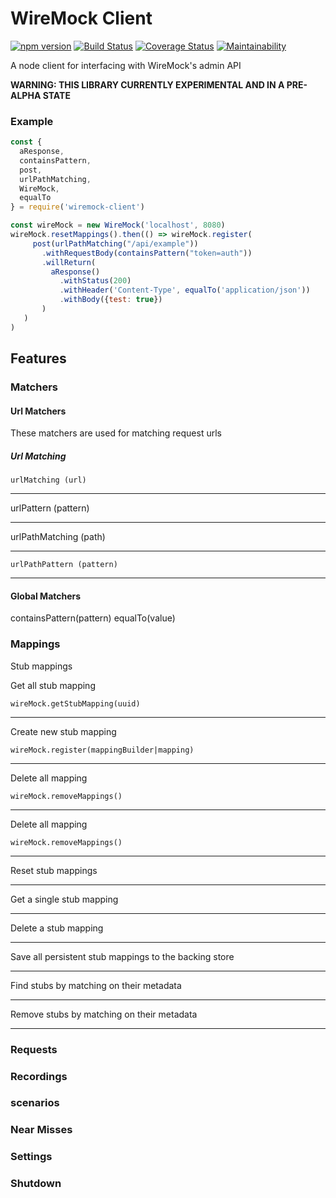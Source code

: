 # WireMock Client

[![npm version](https://badge.fury.io/js/wiremock-client.svg)](https://badge.fury.io/js/wiremock-client)
[![Build Status](https://travis-ci.org/alexmbrown/wiremock-client.svg?branch=master)](https://travis-ci.org/alexmbrown/wiremock-client)
[![Coverage Status](https://coveralls.io/repos/github/alexmbrown/wiremock-client/badge.svg?branch=master)](https://coveralls.io/github/alexmbrown/wiremock-client?branch=master)
[![Maintainability](https://api.codeclimate.com/v1/badges/ed209ea9824605912120/maintainability)](https://codeclimate.com/github/alexmbrown/wiremock-client/maintainability)

A node client for interfacing with WireMock's admin API

**WARNING: THIS LIBRARY CURRENTLY EXPERIMENTAL AND IN A PRE-ALPHA STATE**

### Example
```javascript
const {
  aResponse,
  containsPattern,
  post,
  urlPathMatching,
  WireMock,
  equalTo
} = require('wiremock-client')

const wireMock = new WireMock('localhost', 8080)
wireMock.resetMappings().then(() => wireMock.register(
     post(urlPathMatching("/api/example"))
       .withRequestBody(containsPattern("token=auth"))
       .willReturn(
         aResponse()
           .withStatus(200)
           .withHeader('Content-Type', equalTo('application/json'))
           .withBody({test: true})
       )
   )
)


```

## Features

### Matchers

#### Url Matchers

These matchers are used for matching request urls

##### Url Matching
```
urlMatching (url)
```
---

urlPattern (pattern)

---

urlPathMatching (path)

---
```
urlPathPattern (pattern)
```
---

#### Global Matchers

containsPattern(pattern)
equalTo(value)

### Mappings
Stub mappings


Get all stub mapping
 
```
wireMock.getStubMapping(uuid) 
```
---
Create new stub mapping
 
```
wireMock.register(mappingBuilder|mapping)
```
---
Delete all mapping
 
```
wireMock.removeMappings()
```
---
Delete all mapping
 
```
wireMock.removeMappings()
```
---
Reset stub mappings 

---
Get a single stub mapping

---
Delete a stub mapping

---
Save all persistent stub mappings to the backing store

---
Find stubs by matching on their metadata

---
Remove stubs by matching on their metadata

---


### Requests
### Recordings
### scenarios
### Near Misses
### Settings
### Shutdown


